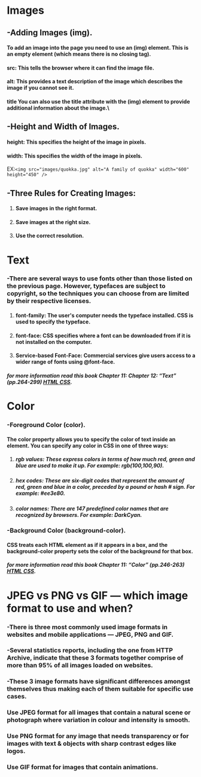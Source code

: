 # Images
## -Adding Images (img).
#### To add an image into the page you need to use an (img) element. This is an empty element (which means there is no closing tag).
#### src: This tells the browser where it can find the image file.
#### alt: This provides a text description of the image which describes the image if you cannot see it.
#### title You can also use the title attribute with the (img) element to provide additional information about the image.\
## -Height and Width of Images.
#### height: This specifies the height of the image in pixels.
#### width: This specifies the width of the image in pixels.
EX:``` <img src="images/quokka.jpg" alt="A family of quokka" width="600" height="450" /> ```

## -Three Rules for Creating Images:
1. #### Save images in the right format.
2. #### Save images at the right size.
3. #### Use the correct resolution.





# Text
### -There are several ways to use fonts other than those listed on the previous page. However, typefaces are subject to copyright, so the techniques you can choose from are limited by their respective licenses.
1. #### font-family: The user's computer needs the typeface installed. CSS is used to specify the typeface.
2. #### font-face: CSS specifies where a font can be downloaded from if it is not installed on the computer.
3. #### Service-based Font-Face: Commercial services give users access to a wider range of fonts using @font-face.


##### **for more information read this book Chapter 11: Chapter 12: “Text” (pp.264-299) [HTML CSS](https://wtf.tw/ref/duckett.pdf).**


# Color 
### -Foreground Color (color). 
#### The color property allows you to specify the color of text inside an element. You can specify any color in CSS in one of three ways:
1. ##### rgb values: These express colors in terms of how much red, green and blue are used to make it up. For example: rgb(100,100,90).
2. ##### hex codes: These are six-digit codes that represent the amount of red, green and blue in a color, preceded by a pound or hash # sign. For example: #ee3e80.
3. ##### color names: There are 147 predefined color names that are recognized by browsers. For example: DarkCyan.

### -Background Color (background-color).
#### CSS treats each HTML element as if it appears in a box, and the background-color property sets the color of the background for that box.

##### **for more information read this book Chapter 11: “Color” (pp.246-263) [HTML CSS](https://wtf.tw/ref/duckett.pdf).**





# JPEG vs PNG vs GIF — which image format to use and when?
### -There is three most commonly used image formats in websites and mobile applications — JPEG, PNG and GIF.
### -Several statistics reports, including the one from HTTP Archive, indicate that these 3 formats together comprise of more than 95% of all images loaded on websites.
### -These 3 image formats have significant differences amongst themselves thus making each of them suitable for specific use cases.

### **Use JPEG format for all images that contain a natural scene or photograph where variation in colour and intensity is smooth.**
### **Use PNG format for any image that needs transparency or for images with text & objects with sharp contrast edges like logos.**
### **Use GIF format for images that contain animations.**
